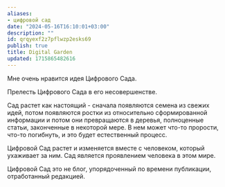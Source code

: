 ```yaml
---
aliases:
- цифровой сад
date: "2024-05-16T16:10:01+03:00"
description: ""
id: qrqyexf2z7pflwzp2esks69
publish: true
title: Digital Garden
updated: 1715865482616
---
```


Мне очень нравится идея Цифрового Сада.

Прелесть Цифрового Сада в его несовершенстве.

Сад растет как настоящий - сначала появляются семена из свежих идей, потом появляются ростки из относительно сформированной информации и потом они превращаются в деревья, полноценные статьи, законченные в некоторой мере.
В нем может что-то прорости, что-то погибнуть, и это будет естественный процесс.

Цифровой Сад растет и изменяется вместе с человеком, который ухаживает за ним.
Сад является проявлением человека в этом мире.

Цифровой Сад это не блог, упорядоченный по времени публикации, отработанный редакцией.